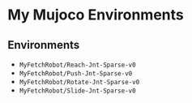 # My Mujoco Environments

## Environments

- `MyFetchRobot/Reach-Jnt-Sparse-v0`
- `MyFetchRobot/Push-Jnt-Sparse-v0`
- `MyFetchRobot/Rotate-Jnt-Sparse-v0`
- `MyFetchRobot/Slide-Jnt-Sparse-v0`